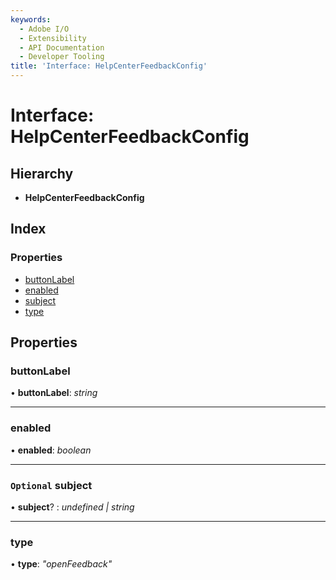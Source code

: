 ```yaml
---
keywords:
  - Adobe I/O
  - Extensibility
  - API Documentation
  - Developer Tooling
title: 'Interface: HelpCenterFeedbackConfig'
---
```


# Interface: HelpCenterFeedbackConfig

## Hierarchy

* **HelpCenterFeedbackConfig**

## Index

### Properties

* [buttonLabel](topbar.helpcenterfeedbackconfig.md#buttonlabel)
* [enabled](topbar.helpcenterfeedbackconfig.md#enabled)
* [subject](topbar.helpcenterfeedbackconfig.md#optional-subject)
* [type](topbar.helpcenterfeedbackconfig.md#type)

## Properties

###  buttonLabel

• **buttonLabel**: *string*

___

###  enabled

• **enabled**: *boolean*

___

### `Optional` subject

• **subject**? : *undefined | string*

___

###  type

• **type**: *"openFeedback"*
